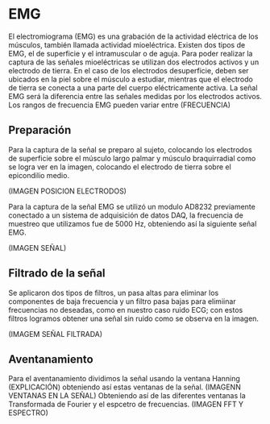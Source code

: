 # EMG
El electromiograma (EMG) es una grabación de la actividad eléctrica de los músculos, también llamada actividad mioeléctrica. Existen dos tipos de EMG, el de superficie y el intramuscular o de aguja. 
Para poder realizar la captura de las señales mioeléctricas se utilizan dos electrodos activos y un electrodo de tierra. En el caso de los electrodos desuperficie, deben ser ubicados en la piel sobre el músculo a estudiar, mientras que el electrodo de tierra se conecta a una parte del cuerpo eléctricamente activa. La señal EMG será la diferencia entre las señales medidas por los electrodos activos. 
Los rangos de frecuencia EMG pueden variar entre (FRECUENCIA)


## Preparación
Para la captura de la señal se preparo al sujeto, colocando los electrodos de superficie sobre el músculo largo palmar y músculo braquirradial como se logra ver en la imagen, colocando el electrodo de tierra sobre el epicondilio medio. 

(IMAGEN POSICION ELECTRODOS)


Para la captura de la señal EMG se utilizó un modulo AD8232 previamente conectado a un sistema de adquisición de datos DAQ, la frecuencia de muestreo que utilizamos fue de 5000 Hz, obteniendo así la siguiente señal EMG.

(IMAGEN SEÑAL) 

## Filtrado de la señal
Se aplicaron dos tipos de filtros, un pasa altas para eliminar los componentes de baja frecuencia y un filtro pasa bajas para elimiinar frecuencias no deseadas, como en nuestro caso ruido ECG; con estos filtros logramos obtener una señal sin ruido como se observa en la imagen. 

(IMAGEM SEÑAL FILTRADA)

## Aventanamiento 
Para el aventanamiento dividimos la señal usando la ventana Hanning (EXPLICACIÓN) obteniendo así estas ventanas de la señal. 
(IMAGENN VENTANAS EN LA SEÑAL)
Obteniendo así de las diferentes ventanas la Transformada de Fourier y el espcetro de frecuencias. 
(IMAGEN FFT Y ESPECTRO) 



